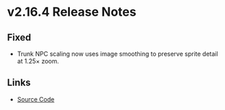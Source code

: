 # v2.16.4 Release Notes

## Fixed
- Trunk NPC scaling now uses image smoothing to preserve sprite detail at 1.25× zoom.

## Links
- [Source Code](https://github.com/example/mario-demo/archive/refs/tags/v2.16.4.zip)
